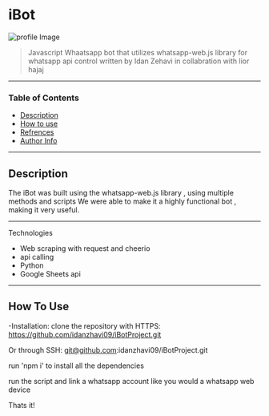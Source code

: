 # iBot

![profile Image]()

>Javascript Whaatsapp bot that utilizes whatsapp-web.js library for whatsapp api control 
>written by Idan Zehavi in collabration with lior hajaj

---

### Table of Contents
- [Description](#description)
- [How to use](#how-to-use)
- [Refrences](#refrences)
- [Author Info](#author-Info)

---

## Description

The iBot was built using the whatsapp-web.js library , using multiple methods and scripts
We were able to make it a highly functional bot , making it very useful.

---

Technologies
- Web scraping with request and cheerio
- api calling
- Python
- Google Sheets api

---

## How To Use

-Installation:
  clone the repository with HTTPS:
  https://github.com/idanzhavi09/iBotProject.git

  Or through SSH:
  git@github.com:idanzhavi09/iBotProject.git

  run 'npm i' to install all the dependencies

run the script and link a whatsapp account like you would a whatsapp web device

Thats it!
